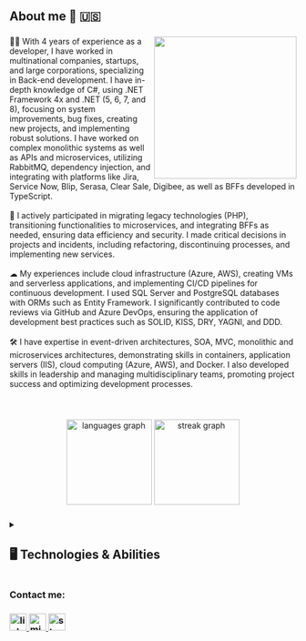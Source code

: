 
<br>
<h2> About me 👋 🇺🇸 </h2>

###

<img align="right" height="250" src="https://giffiles.alphacoders.com/110/11012.gif"  />

###

<p align="left">👨‍💻 With 4 years of experience as a developer, I have worked in multinational companies, startups, and large corporations, specializing in Back-end development. I have in-depth knowledge of C#, using .NET Framework 4x and .NET (5, 6, 7, and 8), focusing on system improvements, bug fixes, creating new projects, and implementing robust solutions. I have worked on complex monolithic systems as well as APIs and microservices, utilizing RabbitMQ, dependency injection, and integrating with platforms like Jira, Service Now, Blip, Serasa, Clear Sale, Digibee, as well as BFFs developed in TypeScript.<br><br>🚀 I actively participated in migrating legacy technologies (PHP), transitioning functionalities to microservices, and integrating BFFs as needed, ensuring data efficiency and security. I made critical decisions in projects and incidents, including refactoring, discontinuing processes, and implementing new services.<br><br>☁ My experiences include cloud infrastructure (Azure, AWS), creating VMs and serverless applications, and implementing CI/CD pipelines for continuous development. I used SQL Server and PostgreSQL databases with ORMs such as Entity Framework. I significantly contributed to code reviews via GitHub and Azure DevOps, ensuring the application of development best practices such as SOLID, KISS, DRY, YAGNI, and DDD.<br><br>🛠 I have expertise in event-driven architectures, SOA, MVC, monolithic and microservices architectures, demonstrating skills in containers, application servers (IIS), cloud computing (Azure, AWS), and Docker. I also developed skills in leadership and managing multidisciplinary teams, promoting project success and optimizing development processes.</p><br>

###

<div align="center">
  <img src="https://github-readme-stats.vercel.app/api/top-langs?username=zStephano&locale=en&hide_title=false&layout=compact&card_width=320&langs_count=5&theme=dracula&hide_border=false&order=2" height="150" alt="languages graph"  />
  <img src="https://streak-stats.demolab.com?user=zStephano&locale=en&mode=daily&theme=dracula&hide_border=false&border_radius=5&order=3" height="150" alt="streak graph"  />
</div>

###

<details>
  <summary>
   <h2>🖥️ Technologies & Abilities</h2>
  </summary>

<details>
  <summary>
    <h3> 📚 Programming Languages </h3>
  </summary>
  

![C#](https://img.shields.io/badge/-C%23?logo=C%23&label=C%23&labelColor=purple&color=purple)
![JavaScript](https://img.shields.io/badge/JavaScript-F7DF1E?style=flat-square&logo=javascript&logoColor=black)
![TypeScript](https://img.shields.io/badge/TypeScript-007ACC?style=flat-square&logo=typescript&logoColor=white)
![Dart](https://img.shields.io/badge/Dart-0175C2?style=flat-square&logo=dart&logoColor=white)
  
</details>

<details>
  <summary>
    <h3> 📚 Frameworks </h3>
  </summary>

![.NET](https://img.shields.io/badge/.NET-512BD4?style=flat-square&logo=.net&logoColor=white)
![Entity Framework](https://img.shields.io/badge/Entity%20Framework-512BD4?style=flat-square&logo=.net&logoColor=white)
![Blazor](https://img.shields.io/badge/-Blazor?logo=blazor&label=Blazor&labelColor=purple&color=purple)
![Flutter](https://img.shields.io/badge/Flutter-02569B?style=flat-square&logo=flutter&logoColor=white)
![xUnit](https://img.shields.io/badge/xUnit-5A45FF?style=flat-square&logo=xunit&logoColor=white)

</details>

<details>
  <summary>
    <h3> 📚 Databases </h3>
  </summary>
  
![SQL Server](https://img.shields.io/badge/SQL%20Server-CC2927?style=flat-square&logo=microsoft-sql-server&logoColor=white)
![PostgreSQL](https://img.shields.io/badge/PostgreSQL-4169E1?style=flat-square&logo=postgresql&logoColor=white)
![MySQL](https://img.shields.io/badge/MySQL-4479A1?style=flat-square&logo=mysql&logoColor=white)
![T-SQL](https://img.shields.io/badge/T--SQL-CC2927?style=flat-square&logo=microsoft-sql-server&logoColor=white)
![Redis](https://img.shields.io/badge/Redis-DC382D?style=flat-square&logo=redis&logoColor=white)
![SQLite](https://img.shields.io/badge/SQLite-003B57?style=flat-square&logo=sqlite&logoColor=white)
  
</details>
    
<details>
  <summary>
    <h3> 📚 Conteiners & Clouds </h3>
  </summary>

  ![Docker](https://img.shields.io/badge/Docker-2496ED?style=flat-square&logo=docker&logoColor=white)
  ![Azure](https://img.shields.io/badge/Azure-0078D4?style=flat-square&logo=microsoft-azure&logoColor=white)
  ![AWS](https://img.shields.io/badge/Amazon%20Web%20Services-232F3E?style=flat-square&logo=AMAZON%20WEB%20SERVICES&logoColor=white)


</details>

<details>
  <summary>
    <h3> 📚 Tools, Runtimes e Versioning </h3>
  </summary>

  ![Node.js](https://img.shields.io/badge/Node.js-339933?style=flat-square&logo=nodedotjs&logoColor=white)
  ![npm](https://img.shields.io/badge/npm-CB3837?style=flat-square&logo=npm&logoColor=white)
  ![yarn](https://img.shields.io/badge/yarn-2C8EBB?style=flat-square&logo=yarn&logoColor=white)
  ![yaml](https://img.shields.io/badge/yaml-000000?style=flat-square&logo=yaml&logoColor=white)
  ![yalc](https://img.shields.io/badge/yalc-FFA500?style=flat-square&logo=yalc&logoColor=white)
  ![Android Studio](https://img.shields.io/badge/Android%20Studio-3DDC84?style=flat-square&logo=android-studio&logoColor=white)
  ![Visual Studio](https://img.shields.io/badge/Visual%20Studio-5C2D91?style=flat-square&logo=visual-studio&logoColor=white)
  ![vscode](https://img.shields.io/badge/vscode-007ACC?style=flat-square&logo=visual-studio-code&logoColor=white)
  ![Git](https://img.shields.io/badge/Git-F05032?style=flat-square&logo=git&logoColor=white)
  ![GitHub](https://img.shields.io/badge/GitHub-181717?style=flat-square&logo=github&logoColor=white)
  ![GitLab](https://img.shields.io/badge/GitLab-FCA121?style=flat-square&logo=gitlab&logoColor=white)

</details>
<details>
  <summary>
    <h3> 📚 Project Management </h3>
  </summary>

  ![Jira](https://img.shields.io/badge/Jira-0052CC?style=flat-square&logo=jira&logoColor=white)
  ![Trello](https://img.shields.io/badge/Trello-0052CC?style=flat-square&logo=trello&logoColor=white)
  ![Azure Devops](https://img.shields.io/badge/Azure%20Devops-0078D7?style=flat-square&logo=azure-devops&logoColor=white)

</details>

<details>
  <summary>
    <h3> 📚 Operation Systems </h3>
  </summary>

  ![Windows](https://img.shields.io/badge/Windows-0078D6?style=flat-square&logo=windows&logoColor=white)
  ![macOS](https://img.shields.io/badge/macOS-000000?style=flat-square&logo=apple&logoColor=white)

</details>
</details>

###

<h3> Contact me:<h3>
<div align="left">
  <a href="https://www.linkedin.com/in/gustavo-stephano/" target="_blank">
    <img src="https://img.shields.io/static/v1?message=LinkedIn&logo=linkedin&label=&color=0077B5&logoColor=white&labelColor=&style=for-the-badge" height="30" alt="linkedin logo"  />
  </a>
  <a href="mailto:gustavostephano@hotmail.com" target="_blank">
    <img src="https://img.shields.io/static/v1?message=Outlook&logo=microsoft-outlook&label=&color=0078D4&logoColor=white&labelColor=&style=for-the-badge" height="30" alt="microsoft-outlook logo"  />
  </a>
  <a href="https://stackoverflow.com/users/13801005/gustavo-stephano" target="_blank">
    <img src="https://img.shields.io/static/v1?message=Stackoverflow&logo=stackoverflow&label=&color=FE7A16&logoColor=white&labelColor=&style=for-the-badge" height="30" alt="stackoverflow logo"  />
  </a>
</div>

###

<!--
**zStephano/zStephano** is a ✨ _special_ ✨ repository because its `README.md` (this file) appears on your GitHub profile.

Here are some ideas to get you started:

- 🔭 I’m currently working on ...
- 🌱 I’m currently learning ...
- 👯 I’m looking to collaborate on ...
- 🤔 I’m looking for help with ...
- 💬 Ask me about ...
- 📫 How to reach me: ...
- 😄 Pronouns: ...
- ⚡ Fun fact: ...
-->
